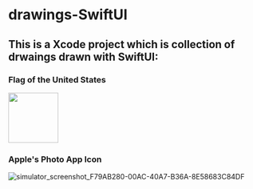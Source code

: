 # drawings-SwiftUI


## This is a Xcode project which is collection of drwaings drawn with SwiftUI:

### Flag of the United States

<img src="https://user-images.githubusercontent.com/60959924/177193482-ab0a4bd8-dc79-49e3-83d8-e64f74b08317.png" width="100">

### Apple's Photo App Icon

![simulator_screenshot_F79AB280-00AC-40A7-B36A-8E58683C84DF](https://user-images.githubusercontent.com/60959924/177193482-ab0a4bd8-dc79-49e3-83d8-e64f74b08317.png)


